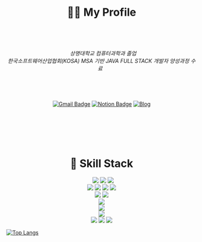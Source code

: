 <div align="center">
  <h1>🙋‍♀️ My Profile</h1>
&nbsp;

&nbsp;

&nbsp;
  _상명대학교 컴퓨터과학과 졸업_
<br>
  _한국소프트웨어산업협회(KOSA) MSA 기반 JAVA FULL STACK 개발자 양성과정 수료_
&nbsp;

&nbsp;

&nbsp;

[![Gmail Badge](https://img.shields.io/badge/Gmail-d14836?style=flat-square&logo=Gmail&logoColor=white&link=mailto:98dnjsgml@gmail.com)](mailto:98dnjsgml@gmail.com)
[![Notion Badge](http://img.shields.io/badge/-Notion-black?style=flat-square&logo=notion&link=https://www.notion.so/be8d0cc492fb4d5bb715ccac178f5afa)](https://www.notion.so/be8d0cc492fb4d5bb715ccac178f5afa)
[![Blog](http://img.shields.io/badge/-Blog-black?style=flat-square&logo=tistory&link=https://wnee.tistory.com/)](https://wnee.tistory.com/)

&nbsp;

&nbsp;

&nbsp;


<h1>📃 Skill Stack</h1>
&nbsp;
<img src="https://img.shields.io/badge/java-007396?style=for-the-badge&logo=java&logoColor=white"> 
<img src="https://img.shields.io/badge/c++-00599C?style=for-the-badge&logo=c%2B%2B&logoColor=white">
<img src="https://img.shields.io/badge/python-3776AB?style=for-the-badge&logo=python&logoColor=white"> 
<br>
  
<img src="https://img.shields.io/badge/html5-E34F26?style=for-the-badge&logo=html5&logoColor=white"> 
<img src="https://img.shields.io/badge/css-1572B6?style=for-the-badge&logo=css3&logoColor=white"> 
<img src="https://img.shields.io/badge/javascript-F7DF1E?style=for-the-badge&logo=javascript&logoColor=black"> 
<img src="https://img.shields.io/badge/jquery-0769AD?style=for-the-badge&logo=jquery&logoColor=white">
<br>
  
<img src="https://img.shields.io/badge/oracle-F80000?style=for-the-badge&logo=oracle&logoColor=white"> 
<img src="https://img.shields.io/badge/mysql-4479A1?style=for-the-badge&logo=mysql&logoColor=white"> 
<br>

<img src="https://img.shields.io/badge/vue.js-4FC08D?style=for-the-badge&logo=vue.js&logoColor=white"> 
<br>
  
<img src="https://img.shields.io/badge/spring-6DB33F?style=for-the-badge&logo=spring&logoColor=white"> 
<br>

<img src="https://img.shields.io/badge/apache tomcat-F8DC75?style=for-the-badge&logo=apachetomcat&logoColor=white">
<br>
  
<img src="https://img.shields.io/badge/github-181717?style=for-the-badge&logo=github&logoColor=white">
<img src="https://img.shields.io/badge/git-F05032?style=for-the-badge&logo=git&logoColor=white">
<img src="https://img.shields.io/badge/jira-7952B3?style=for-the-badge&logo=jira&logoColor=#0052CC">

</div>


[![Top Langs](https://github-readme-stats.vercel.app/api/top-langs/?username=nawonhee)](https://github.com/nawonhee/github-readme-stats)




